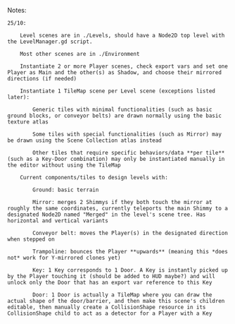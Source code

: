 Notes:

    25/10:
    
        Level scenes are in ./Levels, should have a Node2D top level with the LevelManager.gd script.
        
        Most other scenes are in ./Environment
        
        Instantiate 2 or more Player scenes, check export vars and set one Player as Main and the other(s) as Shadow, and choose their mirrored directions (if needed)
        
        Instantiate 1 TileMap scene per Level scene (exceptions listed later):
        
            Generic tiles with minimal functionalities (such as basic ground blocks, or conveyor belts) are drawn normally using the basic texture atlas
            
            Some tiles with special functionalities (such as Mirror) may be drawn using the Scene Collection atlas instead 
            
            Other tiles that require specific behaviors/data **per tile** (such as a Key-Door combination) may only be instantiated manually in the editor without using the TileMap
        
        Current components/tiles to design levels with:
        
            Ground: basic terrain
            
            Mirror: merges 2 Shimmys if they both touch the mirror at roughly the same coordinates, currently teleports the main Shimmy to a designated Node2D named "Merged" in the level's scene tree. Has horizontal and vertical variants
            
            Conveyor belt: moves the Player(s) in the designated direction when stepped on
            
            Trampoline: bounces the Player **upwards** (meaning this *does not* work for Y-mirrored clones yet)
            
            Key: 1 Key corresponds to 1 Door. A Key is instantly picked up by the Player touching it (should be added to HUD maybe?) and will unlock only the Door that has an export var reference to this Key
            
            Door: 1 Door is actually a TileMap where you can draw the actual shape of the door/barrier, and then make this scene's children editable, then manually create a CollisionShape resource in its CollisionShape child to act as a detector for a Player with a Key
